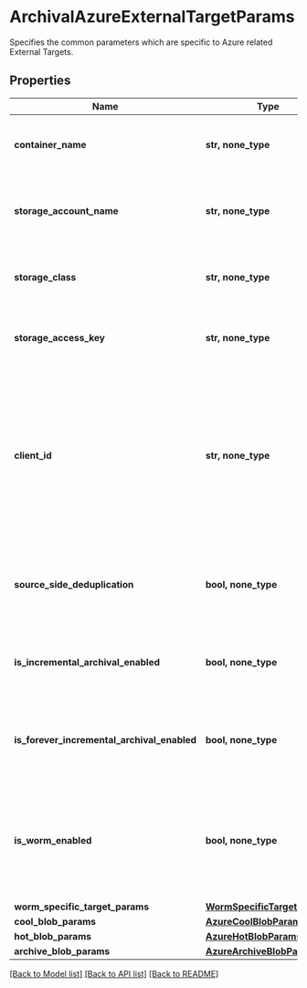 # ArchivalAzureExternalTargetParams

Specifies the common parameters which are specific to Azure related External Targets.

## Properties
Name | Type | Description | Notes
------------ | ------------- | ------------- | -------------
**container_name** | **str, none_type** | Specifies the container name of the external target. | 
**storage_account_name** | **str, none_type** | Specifies the storage account name of the external target. | 
**storage_class** | **str, none_type** | Specifies the Azure External Target storage class. | 
**storage_access_key** | **str, none_type** | Specifies the storage access key of the external target. | [optional] 
**client_id** | **str, none_type** | Specifies the client id of the managed identity assigned to the cluster This is used only for clusters running as Azure VMs where authentication is done using AD. | [optional] 
**source_side_deduplication** | **bool, none_type** | Specifies the Source Side Deduplication setting for the Azure external target | [optional] 
**is_incremental_archival_enabled** | **bool, none_type** | Specifies if Incremental Archival setting is enabled or not. | [optional] 
**is_forever_incremental_archival_enabled** | **bool, none_type** | Specifies if Forever Incremental Archival setting is enabled or not. | [optional] 
**is_worm_enabled** | **bool, none_type** | Specifies whether write once read many (WORM) protection is enabled for the Azure container or not. | [optional] 
**worm_specific_target_params** | [**WormSpecificTargetParams**](WormSpecificTargetParams.md) |  | [optional] 
**cool_blob_params** | [**AzureCoolBlobParams**](AzureCoolBlobParams.md) |  | [optional] 
**hot_blob_params** | [**AzureHotBlobParams**](AzureHotBlobParams.md) |  | [optional] 
**archive_blob_params** | [**AzureArchiveBlobParams**](AzureArchiveBlobParams.md) |  | [optional] 

[[Back to Model list]](../README.md#documentation-for-models) [[Back to API list]](../README.md#documentation-for-api-endpoints) [[Back to README]](../README.md)


